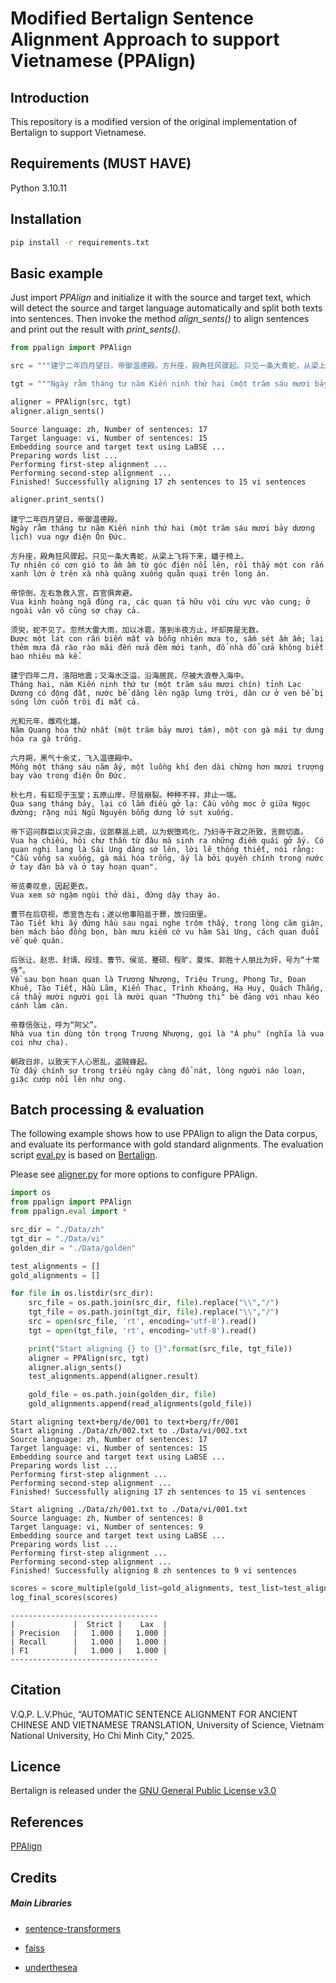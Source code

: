 # Modified Bertalign Sentence Alignment Approach to support Vietnamese (PPAlign)

## Introduction

This repository is a modified version of the original implementation of Bertalign to support Vietnamese.

## Requirements (MUST HAVE)

Python 3.10.11

## Installation

```bash
pip install -r requirements.txt
```

## Basic example

Just import *PPAlign* and initialize it with the source and target text, which will detect the source and target language automatically and split both texts into sentences. Then invoke the method *align_sents()*  to align sentences and print out the result with *print_sents()*.

```python
from ppalign import PPAlign
```

```python
src = """建宁二年四月望日，帝御温德殿。方升座，殿角狂风骤起。只见一条大青蛇，从梁上飞将下来，蟠于椅上。帝惊倒，左右急救入宫，百官俱奔避。须臾，蛇不见了。忽然大雷大雨，加以冰雹，落到半夜方止，坏却房屋无数。建宁四年二月，洛阳地震；又海水泛溢，沿海居民，尽被大浪卷入海中。光和元年，雌鸡化雄。六月朔，黑气十余丈，飞入温德殿中。秋七月，有虹现于玉堂；五原山岸，尽皆崩裂。种种不祥，非止一端。帝下诏问群臣以灾异之由，议郎蔡邕上疏，以为蜺堕鸡化，乃妇寺干政之所致，言颇切直。帝览奏叹息，因起更衣。曹节在后窃视，悉宣告左右；遂以他事陷邕于罪，放归田里。后张让、赵忠、封谞、段珪、曹节、侯览、蹇硕、程旷、夏恽、郭胜十人朋比为奸，号为“十常侍”。帝尊信张让，呼为“阿父”。朝政日非，以致天下人心思乱，盗贼蜂起。"""

tgt = """Ngày rằm tháng tư năm Kiến ninh thứ hai (một trăm sáu mươi bảy dương lịch) vua ngự điện Ôn Đức. Tự nhiên có cơn gió to ầm ầm từ góc điện nổi lên, rồi thấy một con rắn xanh lớn ở trên xà nhà quăng xuống quằn quại trên long án. Vua kinh hoàng ngã đùng ra, các quan tả hữu vội cứu vực vào cung; ở ngoài văn võ cũng sợ chạy cả. Được một lát con rắn biến mất và bỗng nhiên mưa to, sấm sét ầm ầm; lại thêm mưa đá rào rào mãi đến nửa đêm mới tạnh, đổ nhà đổ cửa không biết bao nhiêu mà kể. Tháng hai, năm Kiến ninh thứ tư (một trăm sáu mươi chín) tỉnh Lạc Dương có động đất, nước bể dâng lên ngập lưng trời, dân cư ở ven bể bị sóng lớn cuốn trôi đi mất cả. Năm Quang hóa thứ nhất (một trăm bảy mươi tám), một con gà mái tự dưng hóa ra gà trống. Mồng một tháng sáu năm ấy, một luồng khí đen dài chừng hơn mươi trượng bay vào trong điện Ôn Đức. Qua sang tháng bảy, lại có lắm điều gở lạ: Cầu vồng mọc ở giữa Ngọc đường; rặng núi Ngũ Nguyên bỗng dưng lở sụt xuống. Vua hạ chiếu, hỏi chư thần từ đâu mà sinh ra những điềm quái gở ấy. Có quan nghị lang là Sái Ung dâng sớ lên, lời lẽ thống thiết, nói rằng: "Cầu vồng sa xuống, gà mái hóa trống, ấy là bởi quyền chính trong nước ở tay đàn bà và ở tay hoạn quan". Vua xem sớ ngậm ngùi thở dài, đứng dậy thay áo. Tào Tiết khi ấy đứng hầu sau ngai nghe trộm thấy, trong lòng căm giận, bèn mách bảo đồng bọn, bàn mưu kiếm cớ vu hãm Sài Ung, cách quan đuổi về quê quán. Về sau bọn hoạn quan là Trương Nhượng, Triệu Trung, Phong Tư, Đoan Khuê, Tào Tiết, Hầu Lãm, Kiển Thạc, Trình Khoáng, Hạ Huy, Quách Thắng, cả thẩy mười người gọi là mười quan "Thường thị" bè đảng với nhau kéo cánh làm càn. Nhà vua tin dùng tôn trọng Trương Nhượng, gọi là "Á phụ" (nghĩa là vua coi như cha). Từ đấy chính sự trong triều ngày càng đổ nát, lòng người náo loạn, giặc cướp nổi lên như ong."""
```

```python
aligner = PPAlign(src, tgt)
aligner.align_sents()
```
    Source language: zh, Number of sentences: 17
    Target language: vi, Number of sentences: 15
    Embedding source and target text using LaBSE ...
    Preparing words list ...
    Performing first-step alignment ...
    Performing second-step alignment ...
    Finished! Successfully aligning 17 zh sentences to 15 vi sentences

```python
aligner.print_sents()
```

    建宁二年四月望日，帝御温德殿。
    Ngày rằm tháng tư năm Kiến ninh thứ hai (một trăm sáu mươi bảy dương lịch) vua ngự điện Ôn Đức.

    方升座，殿角狂风骤起。只见一条大青蛇，从梁上飞将下来，蟠于椅上。
    Tự nhiên có cơn gió to ầm ầm từ góc điện nổi lên, rồi thấy một con rắn xanh lớn ở trên xà nhà quăng xuống quằn quại trên long án.

    帝惊倒，左右急救入宫，百官俱奔避。
    Vua kinh hoàng ngã đùng ra, các quan tả hữu vội cứu vực vào cung; ở ngoài văn võ cũng sợ chạy cả.

    须臾，蛇不见了。忽然大雷大雨，加以冰雹，落到半夜方止，坏却房屋无数。
    Được một lát con rắn biến mất và bỗng nhiên mưa to, sấm sét ầm ầm; lại thêm mưa đá rào rào mãi đến nửa đêm mới tạnh, đổ nhà đổ cửa không biết bao nhiêu mà kể.

    建宁四年二月，洛阳地震；又海水泛溢，沿海居民，尽被大浪卷入海中。
    Tháng hai, năm Kiến ninh thứ tư (một trăm sáu mươi chín) tỉnh Lạc Dương có động đất, nước bể dâng lên ngập lưng trời, dân cư ở ven bể bị sóng lớn cuốn trôi đi mất cả.

    光和元年，雌鸡化雄。
    Năm Quang hóa thứ nhất (một trăm bảy mươi tám), một con gà mái tự dưng hóa ra gà trống.

    六月朔，黑气十余丈，飞入温德殿中。
    Mồng một tháng sáu năm ấy, một luồng khí đen dài chừng hơn mươi trượng bay vào trong điện Ôn Đức.

    秋七月，有虹现于玉堂；五原山岸，尽皆崩裂。种种不祥，非止一端。
    Qua sang tháng bảy, lại có lắm điều gở lạ: Cầu vồng mọc ở giữa Ngọc đường; rặng núi Ngũ Nguyên bỗng dưng lở sụt xuống.

    帝下诏问群臣以灾异之由，议郎蔡邕上疏，以为蜺堕鸡化，乃妇寺干政之所致，言颇切直。
    Vua hạ chiếu, hỏi chư thần từ đâu mà sinh ra những điềm quái gở ấy. Có quan nghị lang là Sái Ung dâng sớ lên, lời lẽ thống thiết, nói rằng: "Cầu vồng sa xuống, gà mái hóa trống, ấy là bởi quyền chính trong nước ở tay đàn bà và ở tay hoạn quan".

    帝览奏叹息，因起更衣。
    Vua xem sớ ngậm ngùi thở dài, đứng dậy thay áo.

    曹节在后窃视，悉宣告左右；遂以他事陷邕于罪，放归田里。
    Tào Tiết khi ấy đứng hầu sau ngai nghe trộm thấy, trong lòng căm giận, bèn mách bảo đồng bọn, bàn mưu kiếm cớ vu hãm Sài Ung, cách quan đuổi về quê quán.

    后张让、赵忠、封谞、段珪、曹节、侯览、蹇硕、程旷、夏恽、郭胜十人朋比为奸，号为“十常侍”。
    Về sau bọn hoạn quan là Trương Nhượng, Triệu Trung, Phong Tư, Đoan Khuê, Tào Tiết, Hầu Lãm, Kiển Thạc, Trình Khoáng, Hạ Huy, Quách Thắng, cả thẩy mười người gọi là mười quan "Thường thị" bè đảng với nhau kéo cánh làm càn.

    帝尊信张让，呼为“阿父”。
    Nhà vua tin dùng tôn trọng Trương Nhượng, gọi là "Á phụ" (nghĩa là vua coi như cha).

    朝政日非，以致天下人心思乱，盗贼蜂起。
    Từ đấy chính sự trong triều ngày càng đổ nát, lòng người náo loạn, giặc cướp nổi lên như ong.

## Batch processing & evaluation

The following example shows how to use PPAlign to align the Data corpus, and evaluate its performance with gold standard alignments. The evaluation script [eval.py](./ppalign/eval.py) is based on [Bertalign](https://github.com/bfsujason/bertalign).

Please see [aligner.py](./ppalign/aligner.py) for more options to configure PPAlign.

```python
import os
from ppalign import PPAlign
from ppalign.eval import *
```

```python
src_dir = "./Data/zh"
tgt_dir = "./Data/vi"
golden_dir = "./Data/golden"
```

```python
test_alignments = []
gold_alignments = []

for file in os.listdir(src_dir):
    src_file = os.path.join(src_dir, file).replace("\\","/")
    tgt_file = os.path.join(tgt_dir, file).replace("\\","/")
    src = open(src_file, 'rt', encoding='utf-8').read()
    tgt = open(tgt_file, 'rt', encoding='utf-8').read()

    print("Start aligning {} to {}".format(src_file, tgt_file))
    aligner = PPAlign(src, tgt)
    aligner.align_sents()
    test_alignments.append(aligner.result)

    gold_file = os.path.join(golden_dir, file)
    gold_alignments.append(read_alignments(gold_file))
```

    Start aligning text+berg/de/001 to text+berg/fr/001
    Start aligning ./Data/zh/002.txt to ./Data/vi/002.txt
    Source language: zh, Number of sentences: 17
    Target language: vi, Number of sentences: 15
    Embedding source and target text using LaBSE ...
    Preparing words list ...
    Performing first-step alignment ...
    Performing second-step alignment ...
    Finished! Successfully aligning 17 zh sentences to 15 vi sentences

    Start aligning ./Data/zh/001.txt to ./Data/vi/001.txt
    Source language: zh, Number of sentences: 8
    Target language: vi, Number of sentences: 9
    Embedding source and target text using LaBSE ...
    Preparing words list ...
    Performing first-step alignment ...
    Performing second-step alignment ...
    Finished! Successfully aligning 8 zh sentences to 9 vi sentences

```python
scores = score_multiple(gold_list=gold_alignments, test_list=test_alignments)
log_final_scores(scores)
```

    ---------------------------------
    |             |  Strict |    Lax  |
    | Precision   |   1.000 |   1.000 |
    | Recall      |   1.000 |   1.000 |
    | F1          |   1.000 |   1.000 |
    ---------------------------------

## Citation

V.Q.P. L.V.Phúc, “AUTOMATIC SENTENCE ALIGNMENT FOR ANCIENT CHINESE AND VIETNAMESE TRANSLATION, University of Science, Vietnam National University, Ho Chi Minh City,” 2025.

## Licence

Bertalign is released under the [GNU General Public License v3.0](./LICENCE)

## References
[PPAlign](https://github.com/vuongquocphong/PPAlign)

## Credits

##### Main Libraries

* [sentence-transformers](https://github.com/UKPLab/sentence-transformers)

* [faiss](https://github.com/facebookresearch/faiss)

* [underthesea](https://github.com/undertheseanlp/underthesea)

